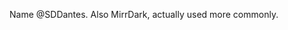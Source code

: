 Name @SDDantes. Also MirrDark, actually used more commonly.


<!---
SDDantes/SDDantes is a ✨ special ✨ repository because its `README.md` (this file) appears on your GitHub profile.
You can click the Preview link to take a look at your changes.
--->
